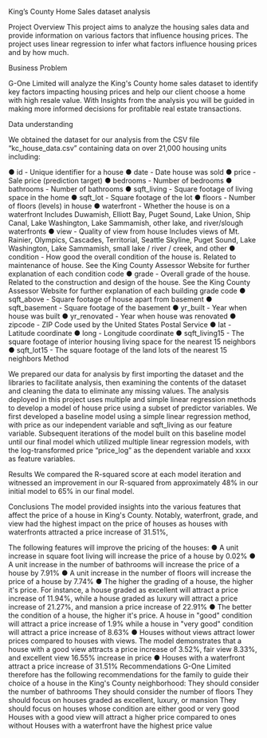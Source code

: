 King’s County Home Sales dataset analysis




Project Overview
This project aims to analyze the housing sales data and provide information on various factors that influence housing prices. The project uses linear regression to infer what factors influence housing prices and by how much.

Business Problem

G-One Limited will analyze the King's County home sales dataset to identify key factors impacting housing prices and help our client choose a home with high resale value. With Insights from the analysis you will be guided in making more informed decisions for profitable real estate transactions.

Data understanding

We obtained the dataset for our analysis from the CSV file “kc_house_data.csv” containing data on over 21,000 housing units including: 

●	id - Unique identifier for a house
●	date - Date house was sold
●	price - Sale price (prediction target)
●	bedrooms - Number of bedrooms
●	bathrooms - Number of bathrooms
●	sqft_living - Square footage of living space in the home
●	sqft_lot - Square footage of the lot
●	floors - Number of floors (levels) in house
●	waterfront - Whether the house is on a waterfront Includes Duwamish, Elliott Bay, Puget Sound, Lake Union, Ship Canal, Lake Washington, Lake Sammamish, other lake, and river/slough waterfronts
●	view - Quality of view from house Includes views of Mt. Rainier, Olympics, Cascades, Territorial, Seattle Skyline, Puget Sound, Lake Washington, Lake Sammamish, small lake / river / creek, and other
●	condition - How good the overall condition of the house is. Related to maintenance of house. See the King County Assessor Website for further explanation of each condition code
●	grade - Overall grade of the house. Related to the construction and design of the house. See the King County Assessor Website for further explanation of each building grade code
●	sqft_above - Square footage of house apart from basement
●	sqft_basement - Square footage of the basement
●	yr_built - Year when house was built
●	yr_renovated - Year when house was renovated
●	zipcode - ZIP Code used by the United States Postal Service
●	lat - Latitude coordinate
●	long - Longitude coordinate
●	sqft_living15 - The square footage of interior housing living space for the nearest 15 neighbors
●	sqft_lot15 - The square footage of the land lots of the nearest 15 neighbors
Method

We prepared our data for analysis by first importing the dataset and the libraries to facilitate analysis, then examining the contents of the dataset and cleaning the data to eliminate any missing values. The analysis deployed in this project uses multiple and  simple linear regression methods to develop a model of house price using a subset of predictor variables. 
We first developed a baseline model using a simple linear regression method, with price as our independent variable and sqft_living as our feature variable. Subsequent iterations of the model built on this baseline model until our final model which utilized multiple linear regression models, with the log-transformed price “price_log” as the 
dependent variable and  xxxx as feature variables. 

Results
We compared the R-squared score at each model iteration and witnessed an improvement in our R-squared from approximately 48% in our initial model to 65% in our final model.

Conclusions
The model provided insights into the various features that affect the price of a house in King's County. Notably, waterfront, grade, and view had the highest impact on the price of houses as houses with waterfronts attracted a price increase of 31.51%,

The following features will improve the pricing of the houses:
●	A unit increase in square foot living will increase the price of a house by 0.02%
●	A unit increase in the number of bathrooms will increase the price of a house by 7.91%
●	A unit increase in the number of floors will increase the price of a house by 7.74%
●	The higher the grading of a house, the higher it's price. For instance, a house graded as excellent will attract a price increase of 11.94%, while a house graded as luxury will attract a price increase of 21.27%, and mansion a price increase of 22.91%
●	The better the condition of a house, the higher it's price. A house in "good" condition will attract a price increase of 1.9% while a house in "very good" condition will attract a price increase of 8.63%
●	Houses without views attract lower prices compared to houses with views. The model demonstrates that a house with a good view attracts a price increase of 3.52%, fair view 8.33%, and excellent view 16.55% increase in price
●	Houses with a waterfront attract a price increase of 31.51%
Recommendations
G-One Limited therefore has the following recommendations for the family to guide their choice of a house in the King's County neighborhood:
They should consider the number of bathrooms
They should consider the number of floors
They should focus on houses graded as excellent, luxury, or mansion
They should focus on houses whose condition are either good or very good
Houses with a good view will attract a higher price compared to ones without
Houses with a waterfront have the highest price value


